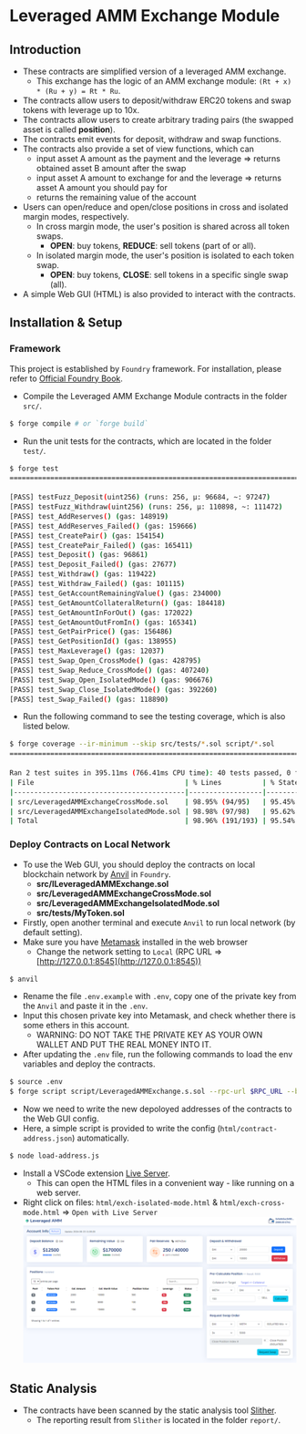 # Leveraged AMM Exchange Module

## Introduction
* These contracts are simplified version of a leveraged AMM exchange.
  - This exchange has the logic of an AMM exchange module: `(Rt + x) * (Ru + y) = Rt * Ru`.
* The contracts allow users to deposit/withdraw ERC20 tokens and swap tokens with leverage up to 10x.
* The contracts allow users to create arbitrary trading pairs (the swapped asset is called **position**).
* The contracts emit events for deposit, withdraw and swap functions.
* The contracts also provide a set of view functions, which can
  - input asset A amount as the payment and the leverage => returns obtained asset B amount after the swap
  - input asset A amount to exchange for and the leverage => returns asset A amount you should pay for
  - returns the remaining value of the account
* Users can open/reduce and open/close positions in cross and isolated margin modes, respectively.
  - In cross margin mode, the user's position is shared across all token swaps.
    * **OPEN**: buy tokens, **REDUCE**: sell tokens (part of or all).
  - In isolated margin mode, the user's position is isolated to each token swap.
    * **OPEN**: buy tokens, **CLOSE**: sell tokens in a specific single swap (all).
* A simple Web GUI (HTML) is also provided to interact with the contracts.

## Installation & Setup
### Framework
This project is established by `Foundry` framework. For installation, please refer to [Official Foundry Book](https://book.getfoundry.sh/getting-started/installation).


* Compile the Leveraged AMM Exchange Module contracts in the folder `src/`.
```bash
$ forge compile # or `forge build`
```


* Run the unit tests for the contracts, which are located in the folder `test/`.
```bash
$ forge test
================================================================================

[PASS] testFuzz_Deposit(uint256) (runs: 256, μ: 96684, ~: 97247)
[PASS] testFuzz_Withdraw(uint256) (runs: 256, μ: 110898, ~: 111472)
[PASS] test_AddReserves() (gas: 148919)
[PASS] test_AddReserves_Failed() (gas: 159666)
[PASS] test_CreatePair() (gas: 154154)
[PASS] test_CreatePair_Failed() (gas: 165411)
[PASS] test_Deposit() (gas: 96861)
[PASS] test_Deposit_Failed() (gas: 27677)
[PASS] test_Withdraw() (gas: 119422)
[PASS] test_Withdraw_Failed() (gas: 101115)
[PASS] test_GetAccountRemainingValue() (gas: 234000)
[PASS] test_GetAmountCollateralReturn() (gas: 184418)
[PASS] test_GetAmountInForOut() (gas: 172022)
[PASS] test_GetAmountOutFromIn() (gas: 165341)
[PASS] test_GetPairPrice() (gas: 156486)
[PASS] test_GetPositionId() (gas: 138955)
[PASS] test_MaxLeverage() (gas: 12037)
[PASS] test_Swap_Open_CrossMode() (gas: 428795)
[PASS] test_Swap_Reduce_CrossMode() (gas: 407240)
[PASS] test_Swap_Open_IsolatedMode() (gas: 906676)
[PASS] test_Swap_Close_IsolatedMode() (gas: 392260)
[PASS] test_Swap_Failed() (gas: 118890)
```


* Run the following command to see the testing coverage, which is also listed below.
```bash
$ forge coverage --ir-minimum --skip src/tests/*.sol script/*.sol
================================================================================

Ran 2 test suites in 395.11ms (766.41ms CPU time): 40 tests passed, 0 failed, 0 skipped (40 total tests)
| File                                     | % Lines          | % Statements     | % Branches     | % Funcs         |
|------------------------------------------|------------------|------------------|----------------|-----------------|
| src/LeveragedAMMExchangeCrossMode.sol    | 98.95% (94/95)   | 95.45% (147/154) | 84.21% (32/38) | 100.00% (19/19) |
| src/LeveragedAMMExchangeIsolatedMode.sol | 98.98% (97/98)   | 95.62% (153/160) | 82.35% (28/34) | 100.00% (20/20) |
| Total                                    | 98.96% (191/193) | 95.54% (300/314) | 83.33% (60/72) | 100.00% (39/39) |
```

### Deploy Contracts on Local Network
* To use the Web GUI, you should deploy the contracts on local blockchain network by [Anvil](https://book.getfoundry.sh/reference/anvil/) in `Foundry`.
  - **src/ILeveragedAMMExchange.sol**
  - **src/LeveragedAMMExchangeCrossMode.sol**
  - **src/LeveragedAMMExchangeIsolatedMode.sol**
  - **src/tests/MyToken.sol**
* Firstly, open another terminal and execute `Anvil` to run local network (by default setting).
* Make sure you have [Metamask](https://metamask.io/) installed in the web browser
  - Change the network setting to `Local` (RPC URL => [http://127.0.0.1:8545](http://127.0.0.1:8545))
```bash
$ anvil
```

* Rename the file `.env.example` with `.env`, copy one of the private key from the `Anvil` and paste it in the `.env`.
* Input this chosen private key into Metamask, and check whether there is some ethers in this account.
  - WARNING: DO NOT TAKE THE PRIVATE KEY AS YOUR OWN WALLET AND PUT THE REAL MONEY INTO IT.
* After updating the `.env` file, run the following commands to load the env variables and deploy the contracts.
```bash
$ source .env
$ forge script script/LeveragedAMMExchange.s.sol --rpc-url $RPC_URL --broadcast --private-key $PRIVATE_KEY
```

* Now we need to write the new depoloyed addresses of the contracts to the Web GUI config.
* Here, a simple script is provided to write the config (`html/contract-address.json`) automatically.
```bash
$ node load-address.js
```

* Install a VSCode extension [Live Server](https://marketplace.visualstudio.com/items?itemName=ritwickdey.LiveServer).
  - This can open the HTML files in a convenient way - like running on a web server.
* Right click on files: `html/exch-isolated-mode.html` & `html/exch-cross-mode.html` => `Open with Live Server`
  ![The screenshot of the Web GUI](html/snapshots/amm-exch-demo.png)

## Static Analysis
* The contracts have been scanned by the static analysis tool [Slither](https://github.com/crytic/slither).
  - The reporting result from `Slither` is located in the folder `report/`.
